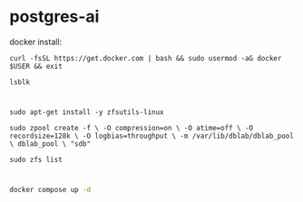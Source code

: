 # postgres-ai


docker install: 


 `curl -fsSL https://get.docker.com | bash && sudo usermod -aG docker $USER && exit`


`lsblk`

#

`sudo apt-get install -y zfsutils-linux`



`sudo zpool create -f \
  -O compression=on \
  -O atime=off \
  -O recordsize=128k \
  -O logbias=throughput \
  -m /var/lib/dblab/dblab_pool \
  dblab_pool \
  "sdb"`




  `sudo zfs list`

#



  ```zsh
docker compose up -d
  ```



  